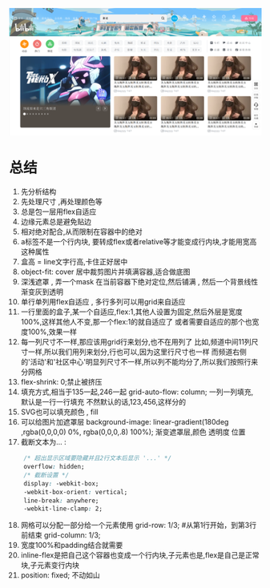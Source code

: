 ![项目截图](/img/project.jpg)


# 总结
1. 先分析结构
2. 先处理尺寸 ,再处理颜色等
3. 总是包一层用flex自适应
4. 边缘元素总是避免贴边
5. 相对绝对配合,从而限制在容器中的绝对
6. a标签不是一个行内块, 要转成flex或者relative等才能变成行内块,才能用宽高这种属性
7. 盒高 = line文字行高,卡住正好居中
8. object-fit: cover 居中裁剪图片并填满容器,适合做底图
9. 深浅遮罩 , 弄一个mask 在当前容器下绝对定位,然后铺满 , 然后一个背景线性渐变灰到透明
10. 单行单列用flex自适应 , 多行多列可以用grid来自适应
11. 一行里面的盒子,某一个自适应,flex:1,其他人设置为固定,然后外层是宽度100%,这样其他人不变,那一个flex:1的就自适应了
或者需要自适应的那个也宽度100%,效果一样
12. 每一列尺寸不一样,那应该用grid行来划分,也不在用列了
比如,频道中间11列尺寸一样,所以我们用列来划分,行也可以,因为这里行尺寸也一样
而频道右侧的'活动'和'社区中心'明显列尺寸不一样,所以列不能均分了,所以我们按照行来分网格
13. flex-shrink: 0;禁止被挤压
14. 填充方式,相当于135一起,246一起
    grid-auto-flow: column; 一列一列填充, 默认是一行一行填充
    不然默认的话,123,456,这样分的
15. SVG也可以填充颜色 , fill
16. 可以给图片加遮罩层
background-image: linear-gradient(180deg ,rgba(0,0,0,0) 0%, rgba(0,0,0,.8) 100%); 渐变遮罩层,颜色 透明度 位置
17. 截断文本为... :
```css
    /* 超出显示区域要隐藏并且2行文本后显示 '...' */
    overflow: hidden;
    /* 截断设置 */
    display: -webkit-box;
    -webkit-box-orient: vertical;
    line-break: anywhere;
    -webkit-line-clamp: 2;
```
18. 网格可以分配一部分给一个元素使用
    grid-row: 1/3; #从第1行开始，到第3行前结束
    grid-column: 1/3;
19. 宽度100%和padding结合就需要
20. inline-flex是把自己这个容器也变成一个行内块,子元素也是,flex是自己是正常块,子元素变行内块
21. position: fixed; 不动如山